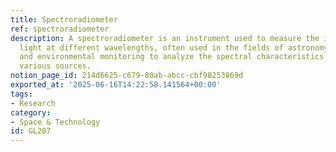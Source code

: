 ```yaml
---
title: Spectroradiometer
ref: spectroradiometer
description: A spectroradiometer is an instrument used to measure the intensity of
  light at different wavelengths, often used in the fields of astronomy, meteorology,
  and environmental monitoring to analyze the spectral characteristics of light from
  various sources.
notion_page_id: 214d6625-c679-80ab-abcc-cbf98253869d
exported_at: '2025-06-16T14:22:58.141564+00:00'
tags:
- Research
category:
- Space & Technology
id: GL207
---
```


